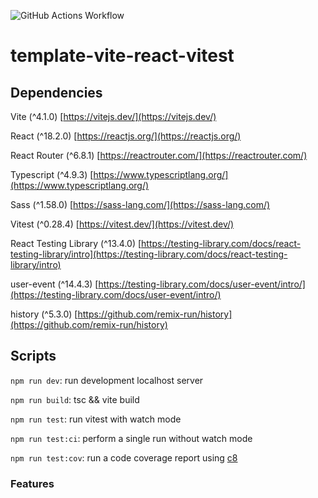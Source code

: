 ![GitHub Actions Workflow](https://github.com/alexmkio/template-vite-react-vitest/actions/workflows/ci.yml/badge.svg)

# template-vite-react-vitest
## Dependencies

Vite (^4.1.0) [https://vitejs.dev/](https://vitejs.dev/)

React (^18.2.0) [https://reactjs.org/](https://reactjs.org/)

React Router (^6.8.1) [https://reactrouter.com/](https://reactrouter.com/)

Typescript (^4.9.3) [https://www.typescriptlang.org/](https://www.typescriptlang.org/)

Sass (^1.58.0) [https://sass-lang.com/](https://sass-lang.com/)

Vitest (^0.28.4) [https://vitest.dev/](https://vitest.dev/)

React Testing Library (^13.4.0) [https://testing-library.com/docs/react-testing-library/intro](https://testing-library.com/docs/react-testing-library/intro)

user-event (^14.4.3) [https://testing-library.com/docs/user-event/intro/](https://testing-library.com/docs/user-event/intro/)

history (^5.3.0) [https://github.com/remix-run/history](https://github.com/remix-run/history)

## Scripts

`npm run dev`: run development localhost server

`npm run build`: tsc && vite build

`npm run test`: run vitest with watch mode

`npm run test:ci`: perform a single run without watch mode

`npm run test:cov`: run a code coverage report using [c8](https://github.com/bcoe/c8)

### Features